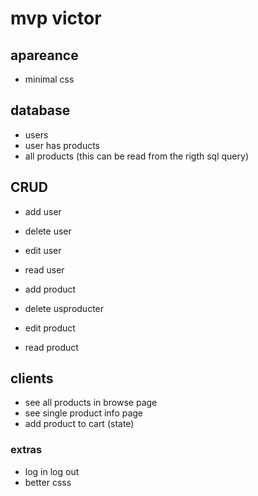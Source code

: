 # mvp victor

## apareance
- minimal css 

## database 
-   users
-   user has products
-   all products (this can be read from the rigth sql query)

## CRUD
-   add user
-   delete user
-   edit user
-   read user

-   add product
-   delete usproducter
-   edit product
-   read product

## clients
-   see all products in browse page
-   see single product info page
-   add product to cart (state)

### extras
-   log in log out
-   better csss